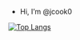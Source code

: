 -  Hi, I’m @jcook0

[![Top Langs](https://github-readme-stats.vercel.app/api/top-langs/?username=jcook0)](https://github.com/anuraghazra/github-readme-stats)


<!---
cookju/cookju is a ✨ special ✨ repository because its `README.md` (this file) appears on your GitHub profile.
You can click the Preview link to take a look at your changes.
--->
